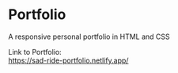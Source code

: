 # Portfolio

A responsive personal portfolio in HTML and CSS 

Link to Portfolio:<br>
https://sad-ride-portfolio.netlify.app/
